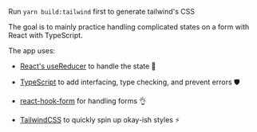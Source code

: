 Run `yarn build:tailwind` first to generate tailwind's CSS

The goal is to mainly practice handling complicated states on a form with React with TypeScript.

The app uses:

- [React's useReducer](https://reactjs.org/docs/hooks-reference.html#usereducer) to handle the state 🧶

- [TypeScript](https://www.typescriptlang.org/) to add interfacing, type checking, and prevent errors 🛡

- [react-hook-form](https://react-hook-form.com/) for handling forms 👌

- [TailwindCSS](https://tailwindcss.com/) to quickly spin up okay-ish styles ⚡

